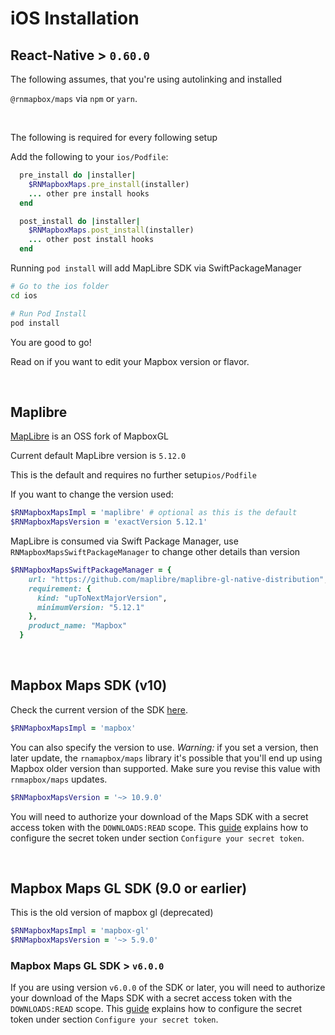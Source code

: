 # iOS Installation

## React-Native > `0.60.0`

The following assumes, that you're using autolinking and installed

`@rnmapbox/maps` via `npm` or `yarn`.

<br>

The following is required for every following setup

Add the following to your `ios/Podfile`:

```ruby
  pre_install do |installer|
    $RNMapboxMaps.pre_install(installer)
    ... other pre install hooks
  end
```

```ruby
  post_install do |installer|
    $RNMapboxMaps.post_install(installer)
    ... other post install hooks
  end
```

Running `pod install` will add MapLibre SDK via SwiftPackageManager

```sh
# Go to the ios folder
cd ios

# Run Pod Install
pod install
```

You are good to go!

Read on if you want to edit your Mapbox version or flavor.

<br>

## Maplibre

[MapLibre](https://github.com/maplibre/maplibre-gl-native) is an OSS fork of MapboxGL

Current default MapLibre version is `5.12.0`

This is the default and requires no further setup`ios/Podfile`

If you want to change the version used:

```ruby
$RNMapboxMapsImpl = 'maplibre' # optional as this is the default
$RNMapboxMapsVersion = 'exactVersion 5.12.1'
```

MapLibre is consumed via Swift Package Manager, use `RNMapboxMapsSwiftPackageManager` to change other details than version

```ruby
$RNMapboxMapsSwiftPackageManager = {
    url: "https://github.com/maplibre/maplibre-gl-native-distribution",
    requirement: {
      kind: "upToNextMajorVersion",
      minimumVersion: "5.12.1"
    },
    product_name: "Mapbox"
  }
```

<br/>

## Mapbox Maps SDK (v10)

Check the current version of the SDK [here](https://docs.mapbox.com/ios/maps/overview/).

```ruby
$RNMapboxMapsImpl = 'mapbox'
```

You can also specify the version to use. *Warning:* if you set a version, then later update, the `rnamapbox/maps` library it's possible that you'll end up using Mapbox older version than supported. Make sure you revise this value with `rnmapbox/maps` updates.

```ruby
$RNMapboxMapsVersion = '~> 10.9.0'
```

You will need to authorize your download of the Maps SDK with a secret access token with the `DOWNLOADS:READ` scope. This [guide](https://docs.mapbox.com/ios/maps/guides/install/#configure-credentials) explains how to configure the secret token under section `Configure your secret token`.

<br/>

## Mapbox Maps GL SDK (9.0 or earlier)

This is the old version of mapbox gl (deprecated)

```ruby
$RNMapboxMapsImpl = 'mapbox-gl'
$RNMapboxMapsVersion = '~> 5.9.0'
```

### Mapbox Maps GL SDK > `v6.0.0`

If you are using version `v6.0.0` of the SDK or later, you will need to authorize your download of the Maps SDK with a secret access token with the `DOWNLOADS:READ` scope. This [guide](https://docs.mapbox.com/ios/maps/guides/install/#configure-credentials) explains how to configure the secret token under section `Configure your secret token`.

<br>

